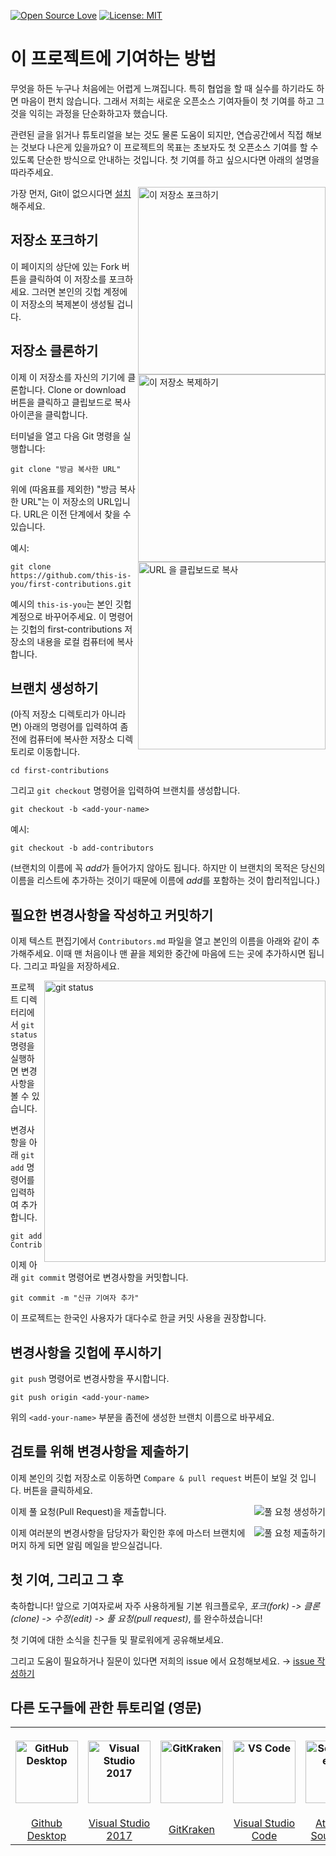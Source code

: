 [![Open Source Love](https://badges.frapsoft.com/os/v1/open-source.svg?v=103)](https://github.com/ellerbrock/open-source-badges/)
[![License: MIT](https://img.shields.io/badge/License-MIT-green.svg)](https://opensource.org/licenses/MIT)


# 이 프로젝트에 기여하는 방법


무엇을 하든 누구나 처음에는 어렵게 느껴집니다. 특히 협업을 할 때 실수를 하기라도 하면 마음이 편치 않습니다. 그래서 저희는 새로운 오픈소스 기여자들이 첫 기여를 하고 그것을 익히는 과정을 단순화하고자 했습니다.

관련된 글을 읽거나 튜토리얼을 보는 것도 물론 도움이 되지만, 연습공간에서 직접 해보는 것보다 나은게 있을까요? 이 프로젝트의 목표는 초보자도 첫 오픈소스 기여를 할 수 있도록 단순한 방식으로 안내하는 것입니다. 첫 기여를 하고 싶으시다면 아래의 설명을 따라주세요.

<img align="right" width="300" src="https://firstcontributions.github.io/assets/Readme/fork.png" alt="이 저장소 포크하기" />

가장 먼저, Git이 없으시다면  [설치](https://help.github.com/articles/set-up-git/)해주세요.

## 저장소 포크하기

이 페이지의 상단에 있는 Fork 버튼을 클릭하여 이 저장소를 포크하세요. 그러면 본인의 깃헙 계정에 이 저장소의 복제본이 생성될 겁니다.

## 저장소 클론하기

<img align="right" width="300" src="https://firstcontributions.github.io/assets/Readme/clone.png" alt="이 저장소 복제하기" />

이제 이 저장소를 자신의 기기에 클론합니다. Clone or download 버튼을 클릭하고 클립보드로 복사 아이콘을 클릭합니다.

터미널을 열고 다음 Git 명령을 실행합니다:

```
git clone "방금 복사한 URL"
```

위에 (따옴표를 제외한) "방금 복사한 URL"는 이 저장소의 URL입니다. URL은 이전 단계에서 찾을 수 있습니다.

<img align="right" width="300" src="https://firstcontributions.github.io/assets/Readme/copy-to-clipboard.png" alt="URL 을 클립보드로 복사" />

예시:

```
git clone https://github.com/this-is-you/first-contributions.git
```

예시의 `this-is-you`는 본인 깃헙 계정으로 바꾸어주세요. 이 명령어는
깃헙의 first-contributions 저장소의 내용을 로컬 컴퓨터에 복사합니다.

## 브랜치 생성하기

(아직 저장소 디렉토리가 아니라면) 아래의 명령어를 입력하여 좀전에 컴퓨터에 복사한 저장소 디렉토리로 이동합니다.

```
cd first-contributions
```

그리고 `git checkout` 명령어을 입력하여 브랜치를 생성합니다.

```
git checkout -b <add-your-name>
```

예시:

```
git checkout -b add-contributors
```

(브랜치의 이름에 꼭 *add*가 들어가지 않아도 됩니다. 하지만 이 브랜치의 목적은 당신의 이름을 리스트에 추가하는 것이기 때문에 이름에 *add*를 포함하는 것이 합리적입니다.)

## 필요한 변경사항을 작성하고 커밋하기

이제 텍스트 편집기에서 `Contributors.md` 파일을 열고 본인의 이름을 아래와 같이 추가해주세요. 이때 맨 처음이나 맨 끝을 제외한 중간에 마음에 드는 곳에 추가하시면 됩니다. 그리고 파일을 저장하세요.

<img align="right" width="450" src="https://firstcontributions.github.io/assets/Readme/git-status.png" alt="git status" />  

프로젝트 디렉터리에서 `git status` 명령을 실행하면 변경사항을 볼 수 있습니다. 

변경사항을 아래 `git add` 명령어를 입력하여 추가합니다.

```
git add Contributors.md
```

이제 아래 `git commit` 명령어로 변경사항을 커밋합니다.

```
git commit -m "신규 기여자 추가"
```

이 프로젝트는 한국인 사용자가 대다수로 한글 커밋 사용을 권장합니다.

## 변경사항을 깃헙에 푸시하기

`git push` 명령어로 변경사항을 푸시합니다.

```
git push origin <add-your-name>
```

위의 `<add-your-name>` 부분을 좀전에 생성한 브랜치 이름으로 바꾸세요.

## 검토를 위해 변경사항을 제출하기

이제 본인의 깃헙 저장소로 이동하면 `Compare & pull request` 버튼이 보일 것 입니다. 버튼을 클릭하세요.

<img style="float: right;" src="https://firstcontributions.github.io/assets/Readme/compare-and-pull.png" alt="풀 요청
생성하기" />

이제 풀 요청(Pull Request)을 제출합니다.

<img style="float: right;" src="https://firstcontributions.github.io/assets/Readme/submit-pull-request.png" alt="풀 요청 제출하기"
/>

이제 여러분의 변경사항을 담당자가 확인한 후에 마스터 브랜치에 머지 하게 되면 알림 메일을 받으실겁니다.

## 첫 기여, 그리고 그 후

축하합니다! 앞으로 기여자로써 자주 사용하게될 기본 워크플로우, _포크(fork) -> 클론(clone) -> 수정(edit) -> 풀 요청(pull request)_, 를 완수하셨습니다!

첫 기여에 대한 소식을 친구들 및 팔로워에게 공유해보세요.

그리고 도움이 필요하거나 질문이 있다면 저희의 issue 에서 요청해보세요. → [issue 작성하기](https://github.com/leejongyoung/homebrew-korea-fonts/issues)

## 다른 도구들에 관한 튜토리얼 (영문)

<table>
    <tr>
        <th>
            <img width="150" height="1">
            <p>
                <a href="https://github.com/firstcontributions/first-contributions/blob/master/gui-tool-tutorials/github-desktop-tutorial.md">
                    <img alt="GitHub Desktop" src="https://desktop.github.com/images/desktop-icon.svg" width="100">
                </a>
            </p>
        </th>
        <th>
            <img width="150" height="1">
            <p>
                <a href="https://github.com/firstcontributions/first-contributions/blob/master/gui-tool-tutorials/github-windows-vs2017-tutorial.md">
                    <img alt="Visual Studio 2017" src="https://upload.wikimedia.org/wikipedia/commons/c/cd/Visual_Studio_2017_Logo.svg" width="100">
                </a>
            </p>
        </th>
        <th>
            <img width="150" height="1">
            <p>
                <a href="https://github.com/firstcontributions/first-contributions/blob/master/gui-tool-tutorials/gitkraken-tutorial.md">
                    <img alt="GitKraken" src="https://firstcontributions.github.io/assets/Readme/gk-icon.png" width="100">
                </a>
            </p>
        </th>
        <th>
            <img width="150" height="1">
            <p>
                <a href="https://github.com/firstcontributions/first-contributions/blob/master/gui-tool-tutorials/github-windows-vs-code-tutorial.md">
                    <img alt="VS Code" src="https://upload.wikimedia.org/wikipedia/commons/2/2d/Visual_Studio_Code_1.18_icon.svg" width=100>
                </a>
            </p>
        </th>
        <th>
            <img width="150" height="1">
            <p>
                <a href="https://github.com/firstcontributions/first-contributions/blob/master/gui-tool-tutorials/sourcetree-macos-tutorial.md">
                    <img alt="Sourcetree App" src="https://wac-cdn.atlassian.com/dam/jcr:81b15cde-be2e-4f4a-8af7-9436f4a1b431/Sourcetree-icon-blue.svg" width=100>
                </a>
            </p>
        </th>
        <th>
            <img width="150" height="1">
            <p>
                <a href="https://github.com/firstcontributions/first-contributions/blob/master/gui-tool-tutorials/github-windows-intellij-tutorial.md">
                    <img alt="IntelliJ IDEA" src="https://upload.wikimedia.org/wikipedia/commons/d/d5/IntelliJ_IDEA_Logo.svg" width=100>
                </a>
            </p>
        </th>
        <th>
            <img width="150" height="1">
            <p>
                <a href="https://github.com/firstcontributions/first-contributions/blob/master/gui-tool-tutorials/sublime-merge-tutorial.md">
                    <img alt="IntelliJ IDEA" src="https://upload.wikimedia.org/wikipedia/commons/7/7d/Breezeicons-apps-48-sublime-merge.svg" width=100>
                </a>
            </p>
        </th>
    </tr>
    <tr>
        <td align="center">
            <a href="https://github.com/firstcontributions/first-contributions/blob/master/gui-tool-tutorials/github-desktop-tutorial.md">Github Desktop</a>
        </td>
        <td align="center">
            <a href="https://github.com/firstcontributions/first-contributions/blob/master/gui-tool-tutorials/github-windows-vs2017-tutorial.md">Visual Studio 2017</a>
        </td>
        <td align="center">
            <a href="https://github.com/firstcontributions/first-contributions/blob/master/gui-tool-tutorials/gitkraken-tutorial.md">GitKraken</a>
        </td>
        <td align="center">
            <a href="https://github.com/firstcontributions/first-contributions/blob/master/gui-tool-tutorials/github-windows-vs-code-tutorial.md">Visual Studio Code</a>
        </td>
        <td align="center">
            <a href="https://github.com/firstcontributions/first-contributions/blob/master/gui-tool-tutorials/sourcetree-macos-tutorial.md">Atlassian Sourcetree</a>
        </td>
        <td align="center">
            <a href="https://github.com/firstcontributions/first-contributions/blob/master/gui-tool-tutorials/github-windows-intellij-tutorial.md">IntelliJ IDEA</a>
        </td>
        <td align="center">
            <a href="https://github.com/firstcontributions/first-contributions/blob/master/gui-tool-tutorials/sublime-merge-tutorial.md">Sublime Merge</a>
        </td>
    </tr>
</table>